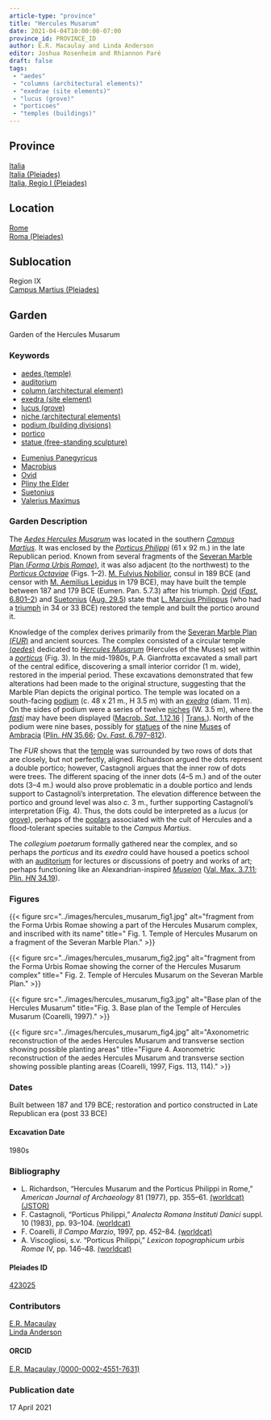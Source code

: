 ```yaml
---
article-type: "province"
title: "Hercules Musarum"
date: 2021-04-04T10:00:00-07:00
province_id: PROVINCE_ID
author: E.R. Macaulay and Linda Anderson
editor: Joshua Rosenheim and Rhiannon Paré
draft: false
tags:
 - "aedes"
 - "columns (architectural elements)"
 - "exedrae (site elements)"
 - "lucus (grove)"
 - "porticoes"
 - "temples (buildings)"
---
```


## Province

[Italia]({{<relref"..">}}) \
[Italia (Pleiades)](https://pleiades.stoa.org/places/1052) \
[Italia, Regio I (Pleiades)](https://pleiades.stoa.org/places/441075550)
<!-- -->
## Location

[Rome]({{<relref".">}}) \
[Roma (Pleiades)](https://pleiades.stoa.org/places/423025)
<!-- -->
## Sublocation

Region IX \
[Campus Martius (Pleiades)](https://pleiades.stoa.org/places/422863)
<!-- -->
<!-- -->
<!-- -->
## Garden

Garden of the Hercules Musarum
<!-- -->
### Keywords
<!-- -->
- [aedes (temple)](http://vocab.getty.edu/page/aat/300007595)
- [auditorium](http://vocab.getty.edu/page/aat/300004394)
- [column (architectural element)](http://vocab.getty.edu/page/aat/300001571)
- [exedra (site element)](http://vocab.getty.edu/page/aat/300081589)
- [lucus (grove)](http://vocab.getty.edu/page/aat/300008884)
- [niche (architectural elements)](http://vocab.getty.edu/page/aat/300002704)
- [podium (building divisions)](http://vocab.getty.edu/page/aat/300000976)
- [portico](http://vocab.getty.edu/page/aat/300004145)
- [statue (free-standing sculpture)](http://vocab.getty.edu/page/aat/300047600)
<!-- -->
- [Eumenius Panegyricus](http://catalog.perseus.org/cite-collections/authors/urn:cite:perseus:author.592)
- [Macrobius](https://catalog.perseus.org/catalog/urn:cite:perseus:author.872)
- [Ovid](http://catalog.perseus.org/cite-collections/authors/urn:cite:perseus:author.1018)
- [Pliny the Elder](http://catalog.perseus.org/cite-collections/authors/urn:cite:perseus:author.1141)
- [Suetonius](http://catalog.perseus.org/cite-collections/authors/urn:cite:perseus:author.1340)
- [Valerius Maximus](http://catalog.perseus.org/cite-collections/authors/urn:cite:perseus:author.1448)
<!-- -->
<!-- --><!-- -->
### Garden Description
<!-- -->
The [*Aedes Hercules Musarum*](http://archive1.village.virginia.edu/spw4s/RomanForum/GoogleEarth/AK_GE/AK_HTML/TS-031.html) was located in the southern [*Campus Martius*](https://en.wikipedia.org/wiki/Campus_Martius). It was enclosed by the [*Porticus Philippi*](https://www.digitalaugustanrome.org/records/porticus-phillippi) (61 x 92 m.) in the late Republican period. Known from several fragments of the [Severan Marble Plan (*Forma Urbis Romae*)](https://en.wikipedia.org/wiki/Forma_Urbis_Romae), it was also adjacent (to the northwest) to the [*Porticus Octaviae*](https://www.digitalaugustanrome.org/records/porticus-octaviae) (Figs. 1–2). [M. Fulvius Nobilior](https://en.wikipedia.org/wiki/Marcus_Fulvius_Nobilior_(consul_189_BC)), consul in 189 BCE (and censor with [M. Aemilius Lepidus](https://www.britannica.com/biography/Marcus-Aemilius-Lepidus-Roman-statesman-died-152-BC) in 179 BCE), may have built the temple between 187 and 179 BCE (Eumen. Pan. 5.7.3) after his triumph. [Ovid](https://en.wikipedia.org/wiki/Ovid) ([*Fast.* 6.801–2](http://data.perseus.org/citations/urn:cts:latinLit:phi0959.phi007.perseus-lat1:6)) and [Suetonius](https://en.wikipedia.org/wiki/Suetonius) ([Aug. 29.5](http://data.perseus.org/citations/urn:cts:latinLit:phi1348.abo012.perseus-lat1:29.5)) state that [L. Marcius Philippus](https://en.wikipedia.org/wiki/Lucius_Marcius_Philippus_(consul_38_BC)) (who had a [triumph](https://en.wikipedia.org/wiki/Roman_triumph) in 34 or 33 BCE) restored the temple and built the portico around it.

Knowledge of the complex derives primarily from the [Severan Marble Plan (*FUR*)](https://formaurbis.stanford.edu/index.php?field0=all&search0=HERCULES&op0=and&field1=all&search1=) and ancient sources. The complex consisted of a circular temple [(*aedes*)](http://www.getty.edu/vow/AATFullDisplay?find=&logic=AND&note=&subjectid=300007560)  dedicated to [*Hercules Musarum*](https://en.wikipedia.org/wiki/Hercules) (Hercules of the Muses) set within a [*porticus*](http://vocab.getty.edu/page/aat/300004145) (Fig. 3). In the mid-1980s, P.A. Gianfrotta excavated a small part of the central edifice, discovering a small interior corridor (1 m. wide), restored in the imperial period. These excavations demonstrated that few alterations had been made to the original structure, suggesting that the Marble Plan depicts the original portico. The temple was located on a south-facing [podium](http://vocab.getty.edu/page/aat/300000976) (c. 48 x 21 m., H 3.5 m) with an [*exedra*](http://vocab.getty.edu/page/aat/300081589) (diam. 11 m). On the sides of podium were a series of twelve [niches](http://vocab.getty.edu/page/aat/300002704) (W. 3.5 m), where the [*fasti*](https://www.britannica.com/topic/fasti-Roman-calendar) may have been displayed ([Macrob. *Sat.* 1.12.16](https://penelope.uchicago.edu/Thayer/L/Roman/Texts/Macrobius/Saturnalia/1*.html) | [Trans.](https://penelope.uchicago.edu/Thayer/L/Roman/Texts/Macrobius/Saturnalia/1*.html)). North of the podium were nine bases, possibly for [statues](http://vocab.getty.edu/page/aat/300047600) of the nine [Muses](https://en.wikipedia.org/wiki/Muses) of [Ambracia](https://pleiades.stoa.org/places/530794) ([Plin. *HN* 35.66](http://data.perseus.org/citations/urn:cts:latinLit:phi0978.phi001.perseus-lat1:35.66); [Ov. *Fast.* 6.797–812](http://data.perseus.org/citations/urn:cts:latinLit:phi0959.phi007.perseus-lat1:6)).  

The *FUR* shows that the [temple]((http://vocab.getty.edu/page/aat/300007595)) was surrounded by two rows of dots that are closely, but not perfectly, aligned. Richardson argued the dots represent a double portico; however, Castagnoli argues that the inner row of dots were trees. The different spacing of the inner dots (4–5 m.) and of the outer dots (3–4 m.) would also prove problematic in a double portico and lends support to Castagnoli’s interpretation. The elevation difference between the portico and ground level was also *c.* 3 m., further supporting Castagnoli’s interpretation (Fig. 4). Thus, the dots could be interpreted as a *lucus* (or [grove](http://vocab.getty.edu/page/aat/300008884)), perhaps of the [poplars](https://en.wikipedia.org/wiki/Populus_alba) associated with the cult of Hercules and a flood-tolerant species suitable to the *Campus Martius*.

The *collegium poetarum* formally gathered near the complex, and so perhaps the *porticus* and its *exedra* could have housed a poetics school with an [auditorium](http://vocab.getty.edu/page/aat/300004394) for lectures or discussions of poetry and works of art; perhaps functioning like an Alexandrian-inspired [*Museion*](https://en.wikipedia.org/wiki/Musaeum) ([Val. Max. 3.7.11](http://data.perseus.org/citations/urn:cts:latinLit:phi1038.phi001.perseus-lat1:3.7.11); [Plin. *HN* 34.19](http://data.perseus.org/citations/urn:cts:latinLit:phi0978.phi001.perseus-lat1:34.19)).
<!-- -->
### Figures
<!-- -->
{{< figure src="../images/hercules_musarum_fig1.jpg" alt="fragment from the Forma Urbis Romae showing a part of the Hercules Musarum complex, and inscribed with its name" title=" Fig. 1. Temple of Hercules Musarum on a fragment of the Severan Marble Plan." >}}
<!-- -->
{{< figure src="../images/hercules_musarum_fig2.jpg" alt="fragment from the Forma Urbis Romae showing the corner of the Hercules Musarum complex" title=" Fig. 2. Temple of Hercules Musarum on the Severan Marble Plan." >}}
<!-- -->
{{< figure src="../images/hercules_musarum_fig3.jpg" alt="Base plan of the Hercules Musarum" title="Fig. 3. Base plan of the Temple of Hercules Musarum (Coarelli, 1997)." >}}
<!-- -->
{{< figure src="../images/hercules_musarum_fig4.jpg" alt="Axonometric reconstruction of the aedes Hercules Musarum and transverse section showing possible planting areas" title="Figure 4. Axonometric reconstruction of the aedes Hercules Musarum and transverse section showing possible planting areas (Coarelli, 1997, Figs. 113, 114)." >}}
<!-- -->
### Dates

Built between 187 and 179 BCE; restoration and portico constructed in Late Republican era (post 33 BCE)
<!-- -->
#### Excavation Date

1980s
<!-- -->
### Bibliography
<!-- -->
* L. Richardson, “Hercules Musarum and the Porticus Philippi in Rome,” *American Journal of Archaeology* 81 (1977), pp. 355–61. [(worldcat)](http://www.worldcat.org/oclc/915926883) [(JSTOR)](https://www.jstor.org/stable/pdf/503009.pdf?refreqid=excelsior%3A377e0064774644b9c5f76bb7eaee514f)
* F. Castagnoli, “Porticus Philippi,” *Analecta Romana Instituti Danici* suppl. 10 (1983), pp. 93–104. [(worldcat)](http://www.worldcat.org/oclc/1708903)
* F. Coarelli, *Il Campo Marzio*, 1997, pp. 452–84. [(worldcat)](http://www.worldcat.org/oclc/906743621)
* A. Viscogliosi, s.v. “Porticus Philippi,” *Lexicon topographicum urbis Romae* IV, pp. 146–48. [(worldcat)](http://www.worldcat.org/oclc/772398569)
<!-- -->
#### Pleiades ID

[423025](https://pleiades.stoa.org/places/423025)
<!-- Pleiades resource for Location (Rome), not for the individual garden -->
<!-- -->
### Contributors

[E.R. Macaulay](https://emacaulaylewis.com)\
[Linda Anderson](#)<!--website for Linda Anderson?-->
<!-- -->
#### ORCID

[E.R. Macaulay (0000-0002-4551-7631)](https://orcid.org/0000-0002-4551-7631)
<!--ORCID for Linda Anderson-->

### Publication date
<!-- -->
17 April 2021
